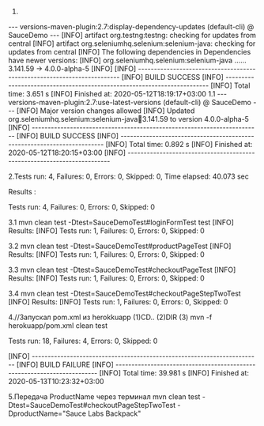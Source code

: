 1. 
--- versions-maven-plugin:2.7:display-dependency-updates (default-cli) @ SauceDemo ---
  [INFO] artifact org.testng:testng: checking for updates from central
  [INFO] artifact org.seleniumhq.selenium:selenium-java: checking for updates from central
  [INFO] The following dependencies in Dependencies have newer versions:
  [INFO]   org.seleniumhq.selenium:selenium-java ...... 3.141.59 -> 4.0.0-alpha-5
  [INFO]
  [INFO] ------------------------------------------------------------------------
  [INFO] BUILD SUCCESS
  [INFO] ------------------------------------------------------------------------
  [INFO] Total time:  3.651 s
  [INFO] Finished at: 2020-05-12T18:19:17+03:00
1.1 
--- versions-maven-plugin:2.7:use-latest-versions (default-cli) @ SauceDemo ---
   [INFO] Major version changes allowed
   [INFO] Updated org.seleniumhq.selenium:selenium-java:jar:3.141.59 to version 4.0.0-alpha-5
   [INFO] ------------------------------------------------------------------------
   [INFO] BUILD SUCCESS
   [INFO] ------------------------------------------------------------------------
   [INFO] Total time:  0.892 s
   [INFO] Finished at: 2020-05-12T18:20:15+03:00
   [INFO] ------------------------------------------------------------------------


2.Tests run: 4, Failures: 0, Errors: 0, Skipped: 0, Time elapsed: 40.073 sec
  
  Results :
  
  Tests run: 4, Failures: 0, Errors: 0, Skipped: 0
  
3.1 mvn clean test -Dtest=SauceDemoTest#loginFormTest test
[INFO] Results:
[INFO] Tests run: 1, Failures: 0, Errors: 0, Skipped: 0

3.2 mvn clean test -Dtest=SauceDemoTest#productPageTest
[INFO] Results:
[INFO] Tests run: 1, Failures: 0, Errors: 0, Skipped: 0

3.3 mvn clean test -Dtest=SauceDemoTest#checkoutPageTest
[INFO] Results:
[INFO] Tests run: 1, Failures: 0, Errors: 0, Skipped: 0

3.4 mvn clean test -Dtest=SauceDemoTest#checkoutPageStepTwoTest
[INFO] Results:
[INFO] Tests run: 1, Failures: 0, Errors: 0, Skipped: 0

4.//Запускал pom.xml из herokkuapp
  (1)CD..
  (2)DIR
  (3) mvn -f herokuapp/pom.xml clean test

Tests run: 18, Failures: 4, Errors: 0, Skipped: 0

[INFO] ------------------------------------------------------------------------
[INFO] BUILD FAILURE
[INFO] ------------------------------------------------------------------------
[INFO] Total time:  39.981 s
[INFO] Finished at: 2020-05-13T10:23:32+03:00

5.Передача ProductName через терминал
mvn clean test -Dtest=SauceDemoTest#checkoutPageStepTwoTest -DproductName="Sauce Labs Backpack"





